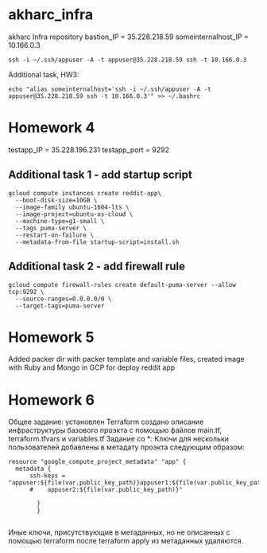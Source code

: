 # akharc_infra
akharc Infra repository
bastion_IP = 35.228.218.59
someinternalhost_IP = 10.166.0.3
```
ssh -i ~/.ssh/appuser -A -t appuser@35.228.218.59 ssh -t 10.166.0.3
```
Additional task, HW3:
```
echo "alias someinternalhost='ssh -i ~/.ssh/appuser -A -t appuser@35.228.218.59 ssh -t 10.166.0.3'" >> ~/.bashrc
```
# Homework 4
testapp_IP = 35.228.196.231
testapp_port = 9292
## Additional task 1 - add startup script
```
gcloud compute instances create reddit-app\
  --boot-disk-size=10GB \
  --image-family ubuntu-1604-lts \
  --image-project=ubuntu-os-cloud \
  --machine-type=g1-small \
  --tags puma-server \
  --restart-on-failure \
  --metadata-from-file startup-script=install.sh
```
## Additional task 2  - add firewall rule
```
gcloud compute firewall-rules create default-puma-server --allow tcp:9292 \
  --source-ranges=0.0.0.0/0 \
  --target-tags=puma-server
```
# Homework 5
Added packer dir with packer template and variable files, created image with Ruby and Mongo in GCP for deploy reddit app

# Homework 6
Общее задание: установлен Terraform создано описание инфраструктуры базового проэкта с помощью файлов main.tf, terraform.tfvars и variables.tf
Задание со *: Ключи для нескольки пользователей добавлены в метадату проэкта следующим образом:
```
resource "google_compute_project_metadata" "app" {
  metadata {
      ssh-keys = "appuser:${file(var.public_key_path)}appuser1:${file(var.public_key_path)}appuser2:${file(var.public_key_path)}"
      #    appuser2:${file(var.public_key_path)}"
      
        }
        }
        
```
Иные ключи, присутствующие в метаданных, но не описанных с помощью terraform после terraform apply из метаданных удаляются.
